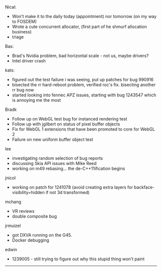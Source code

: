 Nical:
* Won't make it to the daily today (appointment) nor tomorrow (on my way to FOSDEM)
* Wrote a cute concurrent allocator, (first part of he shmurf allocation business)
* triage



Bas:
* Brad's Nvidia problem, bad horizontal scale - not us, maybe drivers?
* Intel driver crash



kats:
* figured out the test failure i was seeing, put up patches for bug 990916
* bisected the rr hard-reboot problem, verified roc's fix. bisecting another rr bug now
* started looking into fennec APZ issues, starting with bug 1243547 which is annoying me the most



Bradk


* Follow up on WebGL test bug for instanced rendering test
* Follow up with jgilbert on status of pixel buffer objects
* Fix for WebGL 1 extensions that have been promoted to core for WebGL 2
* Failure on new uniform buffer object test



lee
* investigating random selection of bug reports
* discussing Skia API issues with Mike Reed
* working on m49 rebasing... the de-C++11ification begins



jnicol
* working on patch for 1241078 (avoid creating extra layers for backface-visibility=hidden if not 3d transformed)





mchang
* VR reviews
* double composite bug



jrmuizel
* got DXVA running on the G45.
* Docker debugging



edwin
* 1239005 - still trying to figure out why this stupid thing won't paint

________________


